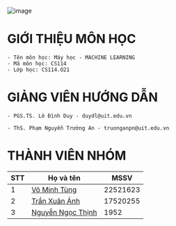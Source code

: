 ![image](https://github.com/James1108Nguyen/CS114.O21/assets/71433464/49553728-b0ba-4f92-8796-19e150bb3773)
# GIỚI THIỆU MÔN HỌC

	- Tên môn học: Máy học - MACHINE LEARNING
	- Mã môn học: CS114
	- Lớp học: CS114.O21
 
# GIẢNG VIÊN HƯỚNG DẪN

	- PGS.TS. Lê Đình Duy - duydl@uit.edu.vn
 
 	- ThS. Phạm Nguyễn Trường An - truonganpn@uit.edu.vn
  
# THÀNH VIÊN NHÓM

| STT | Họ và tên          | MSSV     |
| --- | ------------------ | -------- |
| 1   | [Võ Minh Tùng](https://github.com/tungminhv) | 22521623 |
| 2   | [Trần Xuân Ánh](https://github.com/17520255) | 17520255 |
| 3   | [Nguyễn Ngọc Thịnh](https://github.com/James1108Nguyen) | 1952  |
